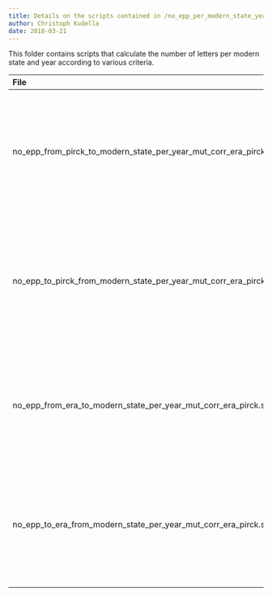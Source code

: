 ```yaml
---
title: Details on the scripts contained in /no_epp_per_modern_state_year_mut_corr_era_budé/
author: Christoph Kudella
date: 2018-03-21
---
```

This folder contains scripts that calculate the number of letters per modern state and year according to various criteria.

| File | Description |
| :------------- | :------------- |
| no_epp_from_pirck_to_modern_state_per_year_mut_corr_era_pirck.sql | This query calculates the number of letters Pirckheimer sent per year to the individual modern states to mutual correspondents of his and Erasmus. |
| no_epp_to_pirck_from_modern_state_per_year_mut_corr_era_pirck.sql | This query calculates the number of letters Pirckheimer received per year from the individual modern states from mutual correspondents of his and Erasmus. |
| no_epp_from_era_to_modern_state_per_year_mut_corr_era_pirck.sql | This query calculates the number of letters Erasmus sent per year to the individual modern states to mutual correspondents of his and Pirckheimer. |
| no_epp_to_era_from_modern_state_per_year_mut_corr_era_pirck.sql | This query calculates the number of letters Erasmus received per year from the individual modern states from mutual correspondents of his and Pirckheimer. |
